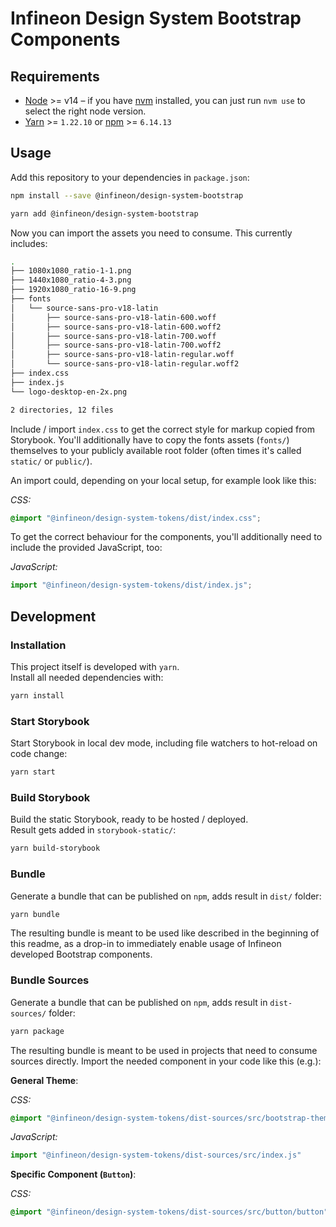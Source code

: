 # Infineon Design System Bootstrap Components

## Requirements

- [Node](https://nodejs.org/en/) >= v14 – if you have [nvm](https://github.com/creationix/nvm#node-version-manager---) installed, you can just run `nvm use` to select the right node version.
- [Yarn](https://classic.yarnpkg.com/en/) >= `1.22.10` or [npm](https://www.npmjs.com/) >= `6.14.13`

## Usage

Add this repository to your dependencies in `package.json`:
```bash
npm install --save @infineon/design-system-bootstrap
```

```bash
yarn add @infineon/design-system-bootstrap
```

Now you can import the assets you need to consume. This currently includes:
```bash
.
├── 1080x1080_ratio-1-1.png
├── 1440x1080_ratio-4-3.png
├── 1920x1080_ratio-16-9.png
├── fonts
│   └── source-sans-pro-v18-latin
│       ├── source-sans-pro-v18-latin-600.woff
│       ├── source-sans-pro-v18-latin-600.woff2
│       ├── source-sans-pro-v18-latin-700.woff
│       ├── source-sans-pro-v18-latin-700.woff2
│       ├── source-sans-pro-v18-latin-regular.woff
│       └── source-sans-pro-v18-latin-regular.woff2
├── index.css
├── index.js
└── logo-desktop-en-2x.png

2 directories, 12 files
```

Include / import `index.css` to get the correct style for markup copied from Storybook. You'll additionally have to copy the fonts assets (`fonts/`) themselves to your publicly available root folder (often times it's called `static/` or `public/`).

An import could, depending on your local setup, for example look like this:

*CSS:*
```css
@import "@infineon/design-system-tokens/dist/index.css";
```

To get the correct behaviour for the components, you'll additionally need to include the provided JavaScript, too:

*JavaScript:*
```js
import "@infineon/design-system-tokens/dist/index.js";
```

## Development

### Installation

This project itself is developed with `yarn`.  
Install all needed dependencies with:

```bash
yarn install
```

### Start Storybook

Start Storybook in local dev mode, including file watchers to hot-reload on code change:

```bash
yarn start
```

### Build Storybook

Build the static Storybook, ready to be hosted / deployed.  
Result gets added in `storybook-static/`:

```bash
yarn build-storybook
```

### Bundle

Generate a bundle that can be published on `npm`, adds result in `dist/` folder: 

```bash
yarn bundle
```

The resulting bundle is meant to be used like described in the beginning of this readme, as a drop-in to immediately enable usage of Infineon developed Bootstrap components.

### Bundle Sources

Generate a bundle that can be published on `npm`, adds result in `dist-sources/` folder: 

```bash
yarn package
```

The resulting bundle is meant to be used in projects that need to consume sources directly. Import the needed component in your code like this (e.g.):

**General Theme**:

*CSS:*
```css
@import "@infineon/design-system-tokens/dist-sources/src/bootstrap-theme.scss"
```

*JavaScript:*
```js
import "@infineon/design-system-tokens/dist-sources/src/index.js"
```

**Specific Component (`Button`)**:

*CSS:*
```css
@import "@infineon/design-system-tokens/dist-sources/src/button/button"
```